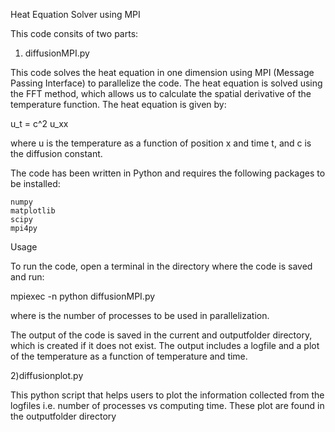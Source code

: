 Heat Equation Solver using MPI

This code consits of two parts:
1) diffusionMPI.py

This code solves the heat equation in one dimension using MPI (Message Passing Interface) to parallelize the code. The heat equation is solved using the FFT method, which allows us to calculate the spatial derivative of the temperature function. The heat equation is given by:

u_t = c^2 u_xx

where u is the temperature as a function of position x and time t, and c is the diffusion constant.

The code has been written in Python and requires the following packages to be installed:

    numpy
    matplotlib
    scipy
    mpi4py

Usage

To run the code, open a terminal in the directory where the code is saved and run:

mpiexec -n <number of processes> python diffusionMPI.py

where <number of processes> is the number of processes to be used in parallelization.

The output of the code is saved in the current and outputfolder directory, which is created if it does not exist. The output includes a logfile and a plot of the temperature as a function of temperature and time.

2)diffusionplot.py
 
This python script that helps users to plot the information collected from the logfiles i.e. number of processes vs computing time. These plot are found in the outputfolder directory
